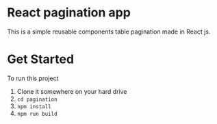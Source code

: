 # React pagination app

This is a simple reusable components table pagination  made in React js.

# Get Started

To run this project

1. Clone it somewhere on your hard drive
2. `cd pagination`
3. `npm install`
4. `npm run build`
